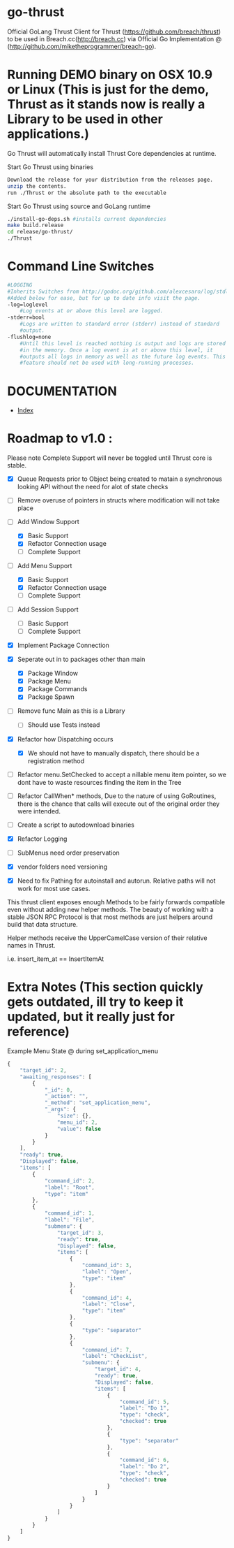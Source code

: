 go-thrust
=========

Official GoLang Thrust Client for Thrust (https://github.com/breach/thrust) to be used in Breach.cc(http://breach.cc) via Official Go Implementation @ (http://github.com/miketheprogrammer/breach-go).

Running DEMO binary on OSX 10.9 or Linux (This is just for the demo, Thrust as it stands now is really a Library to be used in other applications.)
==================
Go Thrust will automatically install Thrust Core dependencies at runtime.


Start Go Thrust using binaries
```bash
Download the release for your distribution from the releases page.
unzip the contents.
run ./Thrust or the absolute path to the executable
```
Start Go Thrust using source and GoLang runtime
```bash
./install-go-deps.sh #installs current dependencies
make build.release
cd release/go-thrust/
./Thrust
```

Command Line Switches
========================
```bash
#LOGGING
#Inherits Switches from http://godoc.org/github.com/alexcesaro/log/stdlog
#Added below for ease, but for up to date info visit the page.
-log=loglevel
    #Log events at or above this level are logged.
-stderr=bool
    #Logs are written to standard error (stderr) instead of standard
    #output.
-flushlog=none
    #Until this level is reached nothing is output and logs are stored
    #in the memory. Once a log event is at or above this level, it
    #outputs all logs in memory as well as the future log events. This
    #feature should not be used with long-running processes.
```

DOCUMENTATION
================
* [Index](tree/master/doc/)

Roadmap to v1.0 :
================
Please note Complete Support will never be toggled until Thrust core is stable.

- [X] Queue Requests prior to Object being created to matain a synchronous looking API without the need for alot of state checks
- [ ] Remove overuse of pointers in structs where modification will not take place
- [ ] Add Window Support
  - [X] Basic Support
  - [X] Refactor Connection usage
  - [ ] Complete Support 

- [ ] Add Menu Support
  - [X] Basic Support
  - [X] Refactor Connection usage
  - [ ] Complete Support

- [ ] Add Session Support
  - [ ] Basic Support
  - [ ] Complete Support

- [X] Implement Package Connection

- [x] Seperate out in to packages other than main
  - [X] Package Window
  - [X] Package Menu
  - [X] Package Commands
  - [X] Package Spawn

- [ ] Remove func Main as this is a Library
  - [ ] Should use Tests instead

- [X] Refactor how Dispatching occurs
  - [X] We should not have to manually dispatch, there should be a registration method 

- [ ] Refactor menu.SetChecked to accept a nillable menu item pointer, so we dont have to waste resources finding the item in the Tree

- [ ] Refactor CallWhen* methods, Due to the nature of using GoRoutines, there is the chance that calls will execute out of the original order they were intended.

- [ ] Create a script to autodownload binaries

- [X] Refactor Logging

- [ ] SubMenus need order preservation

- [X] vendor folders need versioning

- [X] Need to fix Pathing for autoinstall and autorun. Relative paths will not work for most use cases.

This thrust client exposes enough Methods to be fairly forwards compatible even without adding new helper methods. The beauty of working with a stable JSON RPC Protocol is that most methods are just helpers around build that data structure.

Helper methods receive the UpperCamelCase version of their relative names in Thrust.

i.e. insert_item_at == InsertItemAt



Extra Notes (This section quickly gets outdated, ill try to keep it updated, but it really just for reference)
================
Example Menu State @ during set_application_menu

```javascript
{
    "target_id": 2,
    "awaiting_responses": [
        {
            "_id": 0,
            "_action": "",
            "_method": "set_application_menu",
            "_args": {
                "size": {},
                "menu_id": 2,
                "value": false
            }
        }
    ],
    "ready": true,
    "Displayed": false,
    "items": [
        {
            "command_id": 2,
            "label": "Root",
            "type": "item"
        },
        {
            "command_id": 1,
            "label": "File",
            "submenu": {
                "target_id": 3,
                "ready": true,
                "Displayed": false,
                "items": [
                    {
                        "command_id": 3,
                        "label": "Open",
                        "type": "item"
                    },
                    {
                        "command_id": 4,
                        "label": "Close",
                        "type": "item"
                    },
                    {
                        "type": "separator"
                    },
                    {
                        "command_id": 7,
                        "label": "CheckList",
                        "submenu": {
                            "target_id": 4,
                            "ready": true,
                            "Displayed": false,
                            "items": [
                                {
                                    "command_id": 5,
                                    "label": "Do 1",
                                    "type": "check",
                                    "checked": true
                                },
                                {
                                    "type": "separator"
                                },
                                {
                                    "command_id": 6,
                                    "label": "Do 2",
                                    "type": "check",
                                    "checked": true
                                }
                            ]
                        }
                    }
                ]
            }
        }
    ]
}
```

